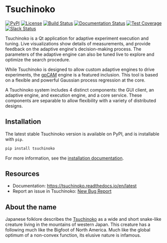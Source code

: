 # Tsuchinoko
[![PyPI](https://badgen.net/pypi/v/tsuchinoko)](https://pypi.org/project/tsuchinoko/)
[![License](https://badgen.net/pypi/license/tsuchinoko)](https://github.com/lbl-camera/tsuchinoko)
[![Build Status](https://img.shields.io/travis/Xi-cam/Xi-cam/master.svg)](https://travis-ci.org/Xi-cam/Xi-cam)
[![Documentation Status](https://readthedocs.org/projects/tsuchinoko/badge/?version=latest)](https://tsuchinoko.readthedocs.io/en/latest/?badge=latest)
[![Test Coverage](https://img.shields.io/codecov/c/github/lbl-camera/tsuchinoko/master.svg)](https://codecov.io/github/lbl-camera/tsuchinoko?branch=master)
[![Slack Status](https://img.shields.io/badge/slack-gpCAM-yellow.svg?logo=slack)](https://nikea.slack.com/messages/U7Q1N42F6)

Tsuchinoko is a Qt application for adaptive experiment execution and tuning. Live visualizations show details of 
measurements, and provide feedback on the adaptive engine's decision-making process. The parameters of the adaptive 
engine can also be tuned live to explore and optimize the search procedure.

While Tsuchinoko is designed to allow custom adaptive engines to drive experiments, the 
[gpCAM](https://gpcam.readthedocs.io/en/latest/) engine is a featured inclusion. This tool is based on a flexible and 
powerful Gaussian process regression at the core.

A Tsuchinoko system includes 4 distinct components: the GUI client, an adaptive engine, and execution engine, and a
core service. These components are separable to allow flexibility with a variety of distributed designs.

## Installation

The latest stable Tsuchinoko version is available on PyPI, and is installable with `pip`.

```bash
pip install tsuchinoko
```

For more information, see the [installation documentation](https://xi-cam.readthedocs.io/en/latest/quickstart.html).

## Resources

* Documentation: https://tsuchinoko.readthedocs.io/en/latest
* Report an issue in Tsuchinoko: [New Bug Report](https://github.com/lbl-camera/tsuchinoko/issues/new?labels=bug)

## About the name

Japanese folklore describes the [Tsuchinoko](https://cryptidz.fandom.com/wiki/Tsuchinoko) as a wide and short snake-like creature living in the mountains of western
Japan. This creature has a following much like the Bigfoot of North America. Much like the global optimum of a
non-convex function, its elusive nature is infamous.